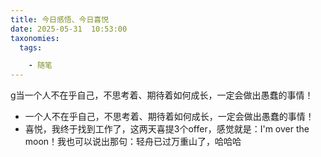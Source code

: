 ```yaml
---
title: 今日感悟、今日喜悦
date: 2025-05-31  10:53:00 
taxonomies:
  tags:

    - 随笔
---
```




g当一个人不在乎自己，不思考着、期待着如何成长，一定会做出愚蠢的事情！

- 一个人不在乎自己，不思考着、期待着如何成长，一定会做出愚蠢的事情！
- 喜悦，我终于找到工作了，这两天喜提3个offer，感觉就是：I'm over the moon！我也可以说出那句：轻舟已过万重山了，哈哈哈

